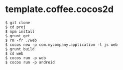 # template.coffee.cocos2d
 
    $ git clone 
    $ cd proj
    $ npm install
    $ grunt get
    $ rm -fr ./web
    $ cocos new -p com.mycompany.application -l js web
    $ grunt build
    $ cd web
    $ cocos run -p web
    $ cocos run -p android  